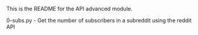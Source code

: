 This is the README for the API advanced module.

0-subs.py - Get the number of subscribers in a subreddit using the reddit API
